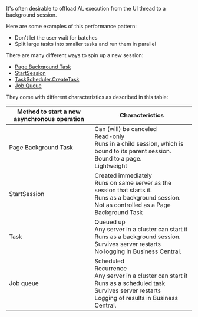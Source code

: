 It's often desirable to offload AL execution from the UI thread to a background session. 

Here are some examples of this performance pattern:

- Don't let the user wait for batches 
- Split large tasks into smaller tasks and run them in parallel

There are many different ways to spin up a new session:

- [Page Background Task](../developer/devenv-page-background-tasks.md)  
- [StartSession](../developer/methods-auto/session/session-startsession-integer-integer-string-table-method.md)  
- [TaskScheduler.CreateTask](../developer/methods-auto/taskscheduler/taskscheduler-data-type.md)  
- [Job Queue](/dynamics365/business-central/admin-job-queues-schedule-tasks)  


They come with different characteristics as described in this table:

|Method to start a new asynchronous operation | Characteristics |
|---------------------------|------------|
| Page Background Task      | Can (will) be canceled <br> Read-only <br> Runs in a child session, which is bound to its parent session. <br> Bound to a page. <br> Lightweight |
| StartSession              | Created immediately <br> Runs on same server as the session that starts it. <br> Runs as a background session. <br> Not as controlled as a Page Background Task |
| Task                      | Queued up <br> Any server in a cluster can start it <br> Runs as a background session. <br> Survives server restarts <br> No logging in Business Central. | 
| Job queue                 | Scheduled <br> Recurrence <br> Any server in a cluster can start it <br> Runs as a scheduled task <br> Survives server restarts <br> Logging of results in Business Central. |
